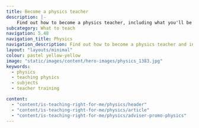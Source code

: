 ```yaml
---
title: Become a physics teacher
description: |-
    Find out how to become a physics teacher, including what you'll be teaching and what funding is available to help you train.
subcategory: What to teach
navigation: 5.48
navigation_title: Physics
navigation_description: Find out how to become a physics teacher and inspire the next generation of scientists, engineers and innovators.
layout: "layouts/minimal"
colour: pastel yellow-yellow
image: "static/images/content/hero-images/physics_1383.jpg"
keywords:
  - physics
  - teaching physics
  - subjects
  - teacher training

content:
  - "content/is-teaching-right-for-me/physics/header"
  - "content/is-teaching-right-for-me/physics/article"
  - "content/is-teaching-right-for-me/physics/adviser-promo-physics"
---
```

